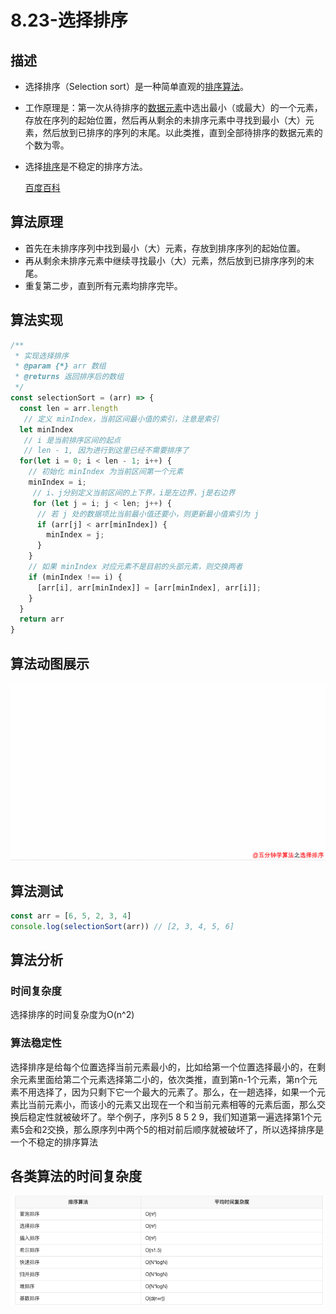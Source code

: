 # 8.23-选择排序

## 描述
- 选择排序（Selection sort）是一种简单直观的[排序算法](https://baike.baidu.com/item/排序算法/5399605)。
- 工作原理是：第一次从待排序的[数据元素](https://baike.baidu.com/item/数据元素/715313)中选出最小（或最大）的一个元素，存放在序列的起始位置，然后再从剩余的未排序元素中寻找到最小（大）元素，然后放到已排序的序列的末尾。以此类推，直到全部待排序的数据元素的个数为零。
- 选择[排序](https://baike.baidu.com/item/排序/1066239)是不稳定的排序方法。

   [百度百科](https://baike.baidu.com/item/%E9%80%89%E6%8B%A9%E6%8E%92%E5%BA%8F/9762418?fr=kg_general)



## 算法原理

- 首先在未排序序列中找到最小（大）元素，存放到排序序列的起始位置。
- 再从剩余未排序元素中继续寻找最小（大）元素，然后放到已排序序列的末尾。
- 重复第二步，直到所有元素均排序完毕。



## 算法实现

```js
/**
 * 实现选择排序
 * @param {*} arr 数组
 * @returns 返回排序后的数组
 */
const selectionSort = (arr) => {
  const len = arr.length
   // 定义 minIndex，当前区间最小值的索引，注意是索引
  let minIndex
   // i 是当前排序区间的起点
   // len - 1, 因为进行到这里已经不需要排序了
  for(let i = 0; i < len - 1; i++) {
    // 初始化 minIndex 为当前区间第一个元素
    minIndex = i;
     // i、j分别定义当前区间的上下界，i是左边界，j是右边界
     for (let j = i; j < len; j++) {
      // 若 j 处的数据项比当前最小值还要小，则更新最小值索引为 j
      if (arr[j] < arr[minIndex]) {
        minIndex = j;
      }
    }
    // 如果 minIndex 对应元素不是目前的头部元素，则交换两者
    if (minIndex !== i) {
      [arr[i], arr[minIndex]] = [arr[minIndex], arr[i]];
    }
  }
  return arr
}

```



## 算法动图展示

![selectionSort](./assets/selectionSort.gif)



## 算法测试

```js
const arr = [6, 5, 2, 3, 4]
console.log(selectionSort(arr)) // [2, 3, 4, 5, 6]
```



## 算法分析

### 时间复杂度

选择排序的时间复杂度为O(n^2)

### 算法稳定性

选择排序是给每个位置选择当前元素最小的，比如给第一个位置选择最小的，在剩余元素里面给第二个元素选择第二小的，依次类推，直到第n-1个元素，第n个元素不用选择了，因为只剩下它一个最大的元素了。那么，在一趟选择，如果一个元素比当前元素小，而该小的元素又出现在一个和当前元素相等的元素后面，那么交换后稳定性就被破坏了。举个例子，序列5 8 5 2 9，我们知道第一遍选择第1个元素5会和2交换，那么原序列中两个5的相对前后顺序就被破坏了，所以选择排序是一个不稳定的排序算法

## 各类算法的时间复杂度

![sort](./assets/sort.png)
